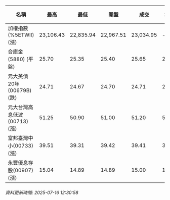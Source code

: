 | 名稱 | 最高 | 最低 | 開盤 | 成交 | 均價 | 成交金額(億) | 昨收 | 漲跌幅 | 漲跌 | 總量 | 昨量 | 振幅 |
| -------- | -------- | -------- | -------- |-------- | -------- | -------- |-------- |-------- |-------- | -------- | -------- |-------- |
|加權指數(%5ETWII) (漲)|23,106.43|22,835.94|22,967.51|23,034.95|-|2,727.10|22,835.94|0.87%|199.01|4,879,863|0|1.18%|
|合庫金(5880) (平盤)|25.70|25.35|25.40|25.65|25.58|1.14|25.65|0.00%|0.00|4,440|9,044|1.36%|
|元大美債20年(00679B) (跌)|24.71|24.67|24.70|24.71|24.68|7.57|24.78|0.28%|0.07|30,641|30,852|0.16%|
|元大台灣高息低波(00713) (漲)|51.25|50.90|51.00|51.20|51.14|3.12|51.05|0.29%|0.15|6,100|9,069|0.69%|
|富邦臺灣中小(00733) (漲)|39.51|39.31|39.42|39.41|39.45|0.176|39.34|0.18%|0.07|446|583|0.51%|
|永豐優息存股(00907) (漲)|15.04|14.89|14.89|15.00|14.98|0.147|14.95|0.33%|0.05|978|1,016|1.00%|
###### 資料更新時間: 2025-07-16 12:30:58